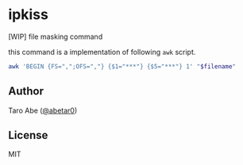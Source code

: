 # ipkiss
[WIP] file masking command

this command is a implementation of following `awk` script.

```bash
awk 'BEGIN {FS=",";OFS=","} {$1="***"} {$5="***"} 1' "$filename"
```

## Author
Taro Abe ([@abetar0](https://github.com/abetar0))

## License
MIT
